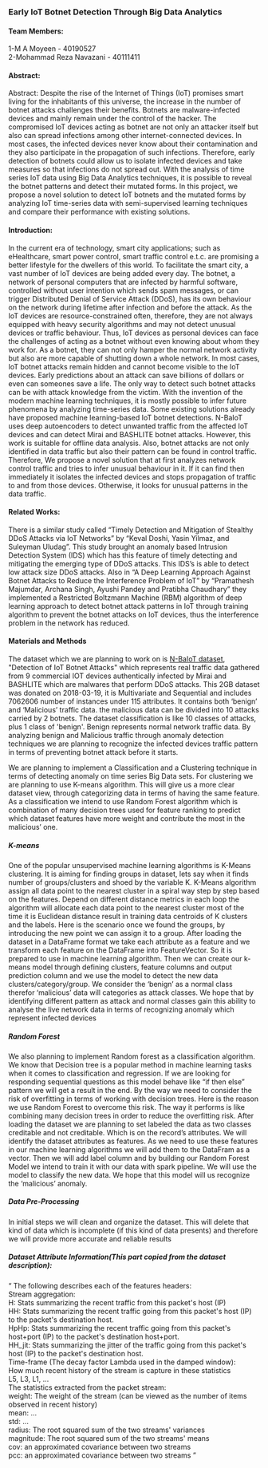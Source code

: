 ### Early IoT Botnet Detection Through Big Data Analytics

#### Team Members:
1-M A Moyeen - 40190527 </br>
2-Mohammad Reza Navazani - 40111411

#### Abstract: 
Abstract: Despite the rise of the Internet of Things (IoT) promises smart living for the inhabitants of this universe, the increase in the number of botnet attacks challenges their benefits. Botnets are malware-infected devices and mainly remain under the control of the hacker. The compromised IoT devices acting as botnet are not only an attacker itself but also can spread infections among other internet-connected devices. In most cases, the infected devices never know about their contamination and they also participate in the propagation of such infections. Therefore, early detection of botnets could allow us to isolate infected devices and take measures so that infections do not spread out. With the analysis of time series IoT data using Big Data Analytics techniques, it is possible to reveal the botnet patterns and detect their mutated forms. In this project, we propose a novel solution to detect IoT botnets and the mutated forms by analyzing IoT time-series data with semi-supervised learning techniques and compare their performance with existing solutions.
 
#### Introduction: 
In the current era of technology, smart city applications; such as eHealthcare, smart power control, smart traffic control e.t.c. are promising a better lifestyle for the dwellers of this world. To facilitate the smart city, a vast number of IoT devices are being added every day. The botnet, a network of personal computers that are infected by harmful software, controlled without user intention which sends spam messages, or can trigger Distributed Denial of Service Attack (DDoS), has its own behaviour on the network during lifetime after infection and before the attack. As the IoT devices are resource-constrained often, therefore, they are not always equipped with heavy security algorithms and may not detect unusual devices or traffic behaviour. Thus, IoT devices as personal devices can face the challenges of acting as a botnet without even knowing about whom they work for. As a botnet, they can not only hamper the normal network activity but also are more capable of shutting down a whole network.
In most cases, IoT botnet attacks remain hidden and cannot become visible to the IoT devices. Early predictions about an attack can save billions of dollars or even can someones save a life. The only way to detect such botnet attacks can be with attack knowledge from the victim. With the invention of the modern machine learning techniques, it is mostly possible to infer future phenomena by analyzing time-series data.
Some existing solutions already have proposed machine learning-based IoT botnet detections. N-BaIoT uses deep autoencoders to detect unwanted traffic from the affected IoT devices and can detect Mirai and BASHLITE botnet attacks. However, this work is suitable for offline data analysis. Also, botnet attacks are not only identified in data traffic but also their pattern can be found in control traffic. Therefore, We propose a novel solution that at first analyzes network control traffic and tries to infer unusual behaviour in it. If it can find then immediately it isolates the infected devices and stops propagation of traffic to and from those devices. Otherwise, it looks for unusual patterns in the data traffic.

#### Related Works:
There is a similar study called “Timely Detection and Mitigation of Stealthy DDoS Attacks via IoT Networks” by “Keval Doshi, Yasin Yilmaz, and Suleyman Uludag”. This study brought an anomaly based Intrusion Detection System (IDS) which has this feature of timely detecting and mitigating the emerging type of DDoS attacks. This IDS’s is able to detect low attack size DDoS attacks.
 Also in “A Deep Learning Approach Against Botnet Attacks to Reduce the Interference Problem of IoT” by “Pramathesh Majumdar, Archana Singh, Ayushi Pandey and Pratibha Chaudhary”  they implemented a Restricted Boltzmann Machine (RBM) algorithm of deep learning approach to detect botnet attack patterns in IoT through training algorithm to prevent the botnet attacks on IoT devices, thus the interference problem in the network has reduced.

#### Materials and Methods
The dataset which we are planning to work on is [N-BaIoT dataset](https://www.kaggle.com/mkashifn/nbaiot-dataset),  "Detection of IoT Botnet Attacks" which represents real traffic data gathered from 9 commercial IOT devices authentically infected by Mirai and BASHLITE which are malwares that perform DDoS attacks. This 2GB dataset was donated on 2018-03-19, it is Multivariate and Sequential and includes 7062606 number of instances under 115 attributes. It contains both ‘benign’ and ‘Malicious’ traffic data. the malicious data can be divided into 10 attacks carried by 2 botnets. The dataset classification is like 10 classes of attacks, plus 1 class of 'benign'. Benign represents normal network traffic data. By analyzing benign and Malicious traffic through anomaly detection techniques we are planning to recognize the infected devices traffic pattern in terms of preventing botnet attack before it starts. 

We are planning to implement a Classification and a Clustering technique in terms of detecting anomaly on time series Big Data sets. For clustering we are planning to use K-means algorithm. This will give us a more clear dataset view, through categorizing data in terms of having the same feature. As a classification we intend to use Random Forest algorithm which is combination of many decision trees used for feature ranking to predict which dataset features have more weight and contribute the most in the malicious’ one.

##### K-means
One of the popular unsupervised machine learning algorithms is K-Means clustering. It is aiming for finding groups in dataset, lets say when it finds number of groups/clusters and shoed by the variable K. K-Means algorithm assign all data point to the nearest cluster in a spiral way step by step based on the features. Depend on different distance metrics in each loop the algorithm will allocate each data point to the nearest cluster most of the time it is Euclidean distance result in training data centroids of K clusters and the labels. Here is the scenario once we found the groups, by introducing the new point we can assign it to a group. After loading the dataset in a DataFrame format we take each attribute as a feature and we transform each feature on the DataFrame into FeatureVector. So it is prepared to use in machine learning algorithm. Then we can create our k-means model through defining clusters, feature columns and output prediction column and we use the model to detect the new data clusters/category/group. We consider the ‘benign’ as a normal class therefor ‘malicious’ data will categories as attack classes. We hope that by identifying different pattern as attack and normal classes gain this ability to analyse the live network data in terms of recognizing anomaly which represent infected devices 

##### Random Forest
We also planning to implement Random forest as a classification algorithm. We know that Decision tree is a popular method in machine learning tasks when it comes to classification and regression. If we are looking for responding sequential questions as this model behave like “if then else” pattern we will get a result in the end. By the way we need to consider the risk of overfitting in terms of working with decision trees. Here is the reason we use Random Forest to overcome this risk. The way it performs is like combining many decision trees in order to reduce the overfitting risk. After loading the dataset we are planning to set labeled the data as two classes creditable and not creditable. Which is on the record’s attributes. We will identify the dataset attributes as features. As we need to use these features in our machine learning algorithms we will add them to the DataFram as a vector. Then we will add label column and by building our Random Forest Model we intend to train it with our data with spark pipeline. We will use the model to classify the new data. We hope that this model will us recognize the ‘malicious’ anomaly.

##### Data Pre-Processing
In initial steps we will clean and organize the dataset. This will delete that kind of data which is incomplete (if this kind of data presents) and therefore we will provide more accurate and reliable results


##### Dataset Attribute Information(This part copied from the dataset description):
“ The following describes each of the features headers:</br>
Stream aggregation:</br>
H: Stats summarizing the recent traffic from this packet's host (IP)</br>
HH: Stats summarizing the recent traffic going from this packet's host (IP) to the packet's destination host.</br>
HpHp: Stats summarizing the recent traffic going from this packet's host+port (IP) to the packet's destination host+port. </br>
HH_jit: Stats summarizing the jitter of the traffic going from this packet's host (IP) to the packet's destination host.</br>
Time-frame (The decay factor Lambda used in the damped window):</br>
How much recent history of the stream is capture in these statistics</br>
L5, L3, L1, …</br>
The statistics extracted from the packet stream:</br>
weight: The weight of the stream (can be viewed as the number of items observed in recent history)</br>
mean: …</br>
std: …</br>
radius: The root squared sum of the two streams' variances</br>
magnitude: The root squared sum of the two streams' means</br>
cov: an approximated covariance between two streams</br>
pcc: an approximated covariance between two streams ”

